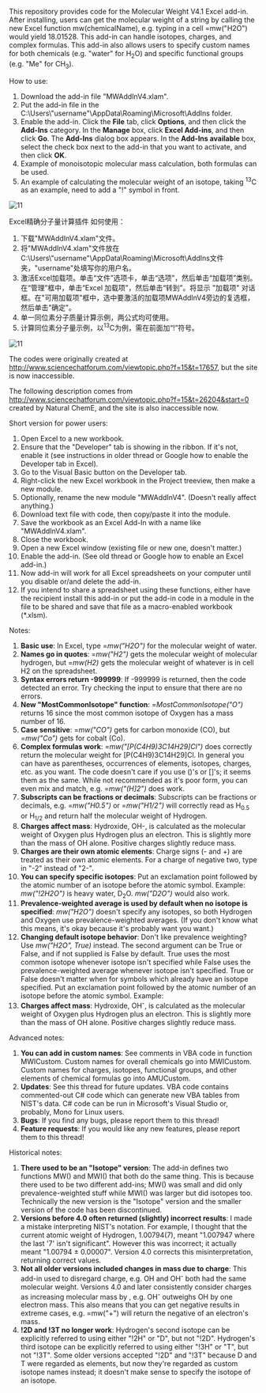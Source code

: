 This repository provides code for the Molecular Weight V4.1 Excel add-in. After installing, users can get the molecular weight of a string by calling the new Excel function mw(chemicalName), e.g. typing in a cell =mw("H2O") would yield 18.01528. This add-in can handle isotopes, charges, and complex formulas. This add-in also allows users to specify custom names for both chemicals (e.g. "water" for H<sub>2</sub>O) and specific functional groups (e.g. "Me" for CH<sub>3</sub>).

How to use:
1. Download the add-in file "MWAddInV4.xlam".
2. Put the add-in file in the C:\Users\\"username"\AppData\Roaming\Microsoft\AddIns folder.
3. Enable the add-in. Click the **File** tab, click **Options**, and then click the **Add-Ins** category. In the **Manage** box, click **Excel Add-ins**, and then click **Go**. The **Add-Ins** dialog box appears. In the **Add-Ins available** box, select the check box next to the add-in that you want to activate, and then click **OK**.
4. Example of monoisotopic molecular mass calculation, both formulas can be used.
5. An example of calculating the molecular weight of an isotope, taking <sup>13</sup>C as an example, need to add a "!" symbol in front.

![11](https://user-images.githubusercontent.com/86154919/150274880-58c52dd8-7caf-4280-8079-cf3b076bcbad.png)



Excel精确分子量计算插件
如何使用：
1. 下载"MWAddInV4.xlam"文件。
2. 将"MWAddInV4.xlam"文件放在C:\Users\\"username"\AppData\Roaming\Microsoft\AddIns文件夹，"username"处填写你的用户名。
3. 激活Excel加载项。单击“文件”选项卡，单击“选项”，然后单击“加载项”类别。在“管理”框中，单击“Excel 加载项”，然后单击“转到”。将显示 "加载项" 对话框。在"可用加载项"框中，选中要激活的加载项MWAddInV4旁边的复选框，然后单击"确定"。
4. 单一同位素分子质量计算示例，两公式均可使用。
5. 计算同位素分子量示例，以<sup>13</sup>C为例，需在前面加“!”符号。

![11](https://user-images.githubusercontent.com/86154919/150274881-71572c1c-def0-4d77-9c30-ed3aebfca660.png)





The codes were originally created at http://www.sciencechatforum.com/viewtopic.php?f=15&t=17657, but the site is now inaccessible.

The following description comes from http://www.sciencechatforum.com/viewtopic.php?f=15&t=26204&start=0 created by Natural ChemE, and the site is also inaccessible now.

Short version for power users:
1. Open Excel to a new workbook.
2. Ensure that the "Developer" tab is showing in the ribbon. If it's not, enable it (see instructions in older thread or Google how to enable the Developer tab in Excel).
3. Go to the Visual Basic button on the Developer tab.
4. Right-click the new Excel workbook in the Project treeview, then make a new module.
5. Optionally, rename the new module "MWAddInV4". (Doesn't really affect anything.)
6. Download text file with code, then copy/paste it into the module.
7. Save the workbook as an Excel Add-In with a name like "MWAddInV4.xlam".
8. Close the workbook.
9. Open a new Excel window (existing file or new one, doesn't matter.)
10. Enable the add-in. (See old thread or Google how to enable an Excel add-in.)
11. Now add-in will work for all Excel spreadsheets on your computer until you disable or/and delete the add-in.
12. If you intend to share a spreadsheet using these functions, either have the recipient install this add-in or put the add-in code in a module in the file to be shared and save that file as a macro-enabled workbook (*.xlsm).

Notes:
1. **Basic use**: In Excel, type =*mw("H2O")* for the molecular weight of water.
2. **Names go in quotes**: =*mw("H2")* gets the molecular weight of molecular hydrogen, but =*mw(H2)* gets the molecular weight of whatever is in cell H2 on the spreadsheet.
3. **Syntax errors return -999999**: If -999999 is returned, then the code detected an error. Try checking the input to ensure that there are no errors.
4. **New "MostCommonIsotope" function**: =*MostCommonIsotope("O")* returns 16 since the most common isotope of Oxygen has a mass number of 16.
5. **Case sensitive**: =*mw("CO")* gets for carbon monoxide (CO), but =*mw("Co")* gets for cobalt (Co).
6. **Complex formulas work**: =*mw("[P(C4H9)3C14H29]Cl")* does correctly return the molecular weight for [P(C4H9)3C14H29]Cl. In general you can have as parentheses, occurrences of elements, isotopes, charges, etc. as you want. The code doesn't care if you use ()'s or []'s; it seems them as the same. While not recommended as it's poor form, you can even mix and match, e.g. =*mw("(H]2")* does work.
7. **Subscripts can be fractions or decimals**: Subscripts can be fractions or decimals, e.g. =*mw("H0.5")* or =*mw("H1/2")* will correctly read as H<sub>0.5</sub> or H<sub>1/2</sub> and return half the molecular weight of Hydrogen.
8. **Charges affect mass**: Hydroxide, OH-, is calculated as the molecular weight of Oxygen plus Hydrogen plus an electron. This is slightly more than the mass of OH alone. Positive charges slightly reduce mass.
9. **Charges are their own atomic elements**: Charge signs (- and +) are treated as their own atomic elements. For a charge of negative two, type in "-2" instead of "2-".
10. **You can specify specific isotopes**: Put an exclamation point followed by the atomic number of an isotope before the atomic symbol. Example: *mw("!2H2O")* is heavy water, D<sub>2</sub>O. *mw("D2O")* would also work.
11. **Prevalence-weighted average is used by default when no isotope is specified**: *mw("H2O")* doesn't specify any isotopes, so both Hydrogen and Oxygen use prevalence-weighted averages. (If you don't know what this means, it's okay because it's probably want you want.)
12. **Changing default isotope behavior**: Don't like prevalence weighting? Use *mw("H2O", True)* instead. The second argument can be True or False, and if not supplied is False by default. True uses the most common isotope whenever isotope isn't specified while False uses the prevalence-weighted average whenever isotope isn't specified. True or False doesn't matter when for symbols which already have an isotope specified.
Put an exclamation point followed by the atomic number of an isotope before the atomic symbol. Example:
13. **Charges affect mass**: Hydroxide, OH<sup>-</sup>, is calculated as the molecular weight of Oxygen plus Hydrogen plus an electron. This is slightly more than the mass of OH alone. Positive charges slightly reduce mass.

Advanced notes:
1. **You can add in custom names**: See comments in VBA code in function MWICustom. Custom names for overall chemicals go into MWICustom. Custom names for charges, isotopes, functional groups, and other elements of chemical formulas go into AMUCustom.
2. **Updates**: See this thread for future updates. VBA code contains commented-out C# code which can generate new VBA tables from NIST's data. C# code can be run in Microsoft's Visual Studio or, probably, Mono for Linux users.
3. **Bugs**: If you find any bugs, please report them to this thread!
4. **Feature requests**: If you would like any new features, please report them to this thread!

Historical notes:
1. **There used to be an "Isotope" version**: The add-in defines two functions MW() and MWI() that both do the same thing. This is because there used to be two different add-ins; MW() was small and did only prevalence-weighted stuff while MWI() was larger but did isotopes too. Technically the new version is the "Isotope" version and the smaller version of the code has been discontinued.
2. **Versions before 4.0 often returned (slightly) incorrect results**: I made a mistake interpreting NIST's notation. For example, I thought that the current atomic weight of Hydrogen, 1.00794(7), meant "1.007947 where the last '7' isn't significant". However this was incorrect; it actually meant "1.00794 ± 0.00007". Version 4.0 corrects this misinterpretation, returning correct values.
3. **Not all older versions included changes in mass due to charge**: This add-in used to disregard charge, e.g. OH and OH<sup>-</sup> both had the same molecular weight. Versions 4.0 and later consistently consider charges as increasing molecular mass by , e.g. OH<sup>-</sup> outweighs OH by one electron mass. This also means that you can get negative results in extreme cases, e.g. =mw("+") will return the negative of an electron's mass.
4. **!2D and !3T no longer work**: Hydrogen's second isotope can be explicitly referred to using either "!2H" or "D", but not "!2D". Hydrogen's third isotope can be explicitly referred to using either "!3H" or "T", but not "!3T". Some older versions accepted "!2D" and "!3T" because D and T were regarded as elements, but now they're regarded as custom isotope names instead; it doesn't make sense to specify the isotope of an isotope.

